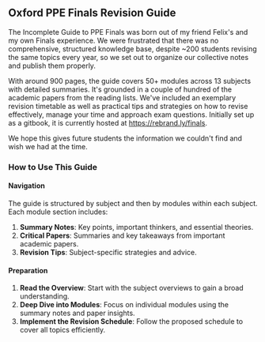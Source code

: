 ## Oxford PPE Finals Revision Guide

The Incomplete Guide to PPE Finals was born out of my friend Felix's and my own Finals experience. We were frustrated that there was no comprehensive, structured knowledge base, despite ~200 students revising the same topics every year, so we set out to organize our collective notes and publish them properly. 

With around 900 pages, the guide covers 50+ modules across 13 subjects with detailed summaries. It's grounded in a couple of hundred of the academic papers from the reading lists. We've included an exemplary revision timetable as well as practical tips and strategies on how to revise effectively, manage your time and approach exam questions. Initially set up as a gitbook, it is currently hosted at https://rebrand.ly/finals.

We hope this gives future students the information we couldn't find and wish we had at the time. 

### How to Use This Guide

#### Navigation

The guide is structured by subject and then by modules within each subject. Each module section includes:

1. **Summary Notes**: Key points, important thinkers, and essential theories.
2. **Critical Papers**: Summaries and key takeaways from important academic papers.
3. **Revision Tips**: Subject-specific strategies and advice.

#### Preparation

1. **Read the Overview**: Start with the subject overviews to gain a broad understanding.
2. **Deep Dive into Modules**: Focus on individual modules using the summary notes and paper insights.
3. **Implement the Revision Schedule**: Follow the proposed schedule to cover all topics efficiently.
